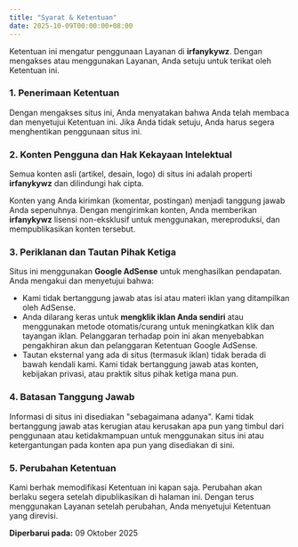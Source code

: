 ```yaml
---
title: "Syarat & Ketentuan"
date: 2025-10-09T00:00:00+08:00 
---
```


<div class="terms-intro">
    <p style="margin: var(--space-2) 0 0 0;">Ketentuan ini mengatur penggunaan Layanan di <span style="color: var(--accent-primary); font-weight: bold;">irfanykywz</span>. Dengan mengakses atau menggunakan Layanan, Anda setuju untuk terikat oleh Ketentuan ini.</p>
</div>

<h3>1. Penerimaan Ketentuan</h3>
<p>Dengan mengakses situs ini, Anda menyatakan bahwa Anda telah membaca dan menyetujui Ketentuan ini. Jika Anda tidak setuju, Anda harus segera menghentikan penggunaan situs ini.</p>

<h3>2. Konten Pengguna dan Hak Kekayaan Intelektual</h3>
<p>Semua konten asli (artikel, desain, logo) di situs ini adalah properti <strong>irfanykywz</strong> dan dilindungi hak cipta.</p>
<p>Konten yang Anda kirimkan (komentar, postingan) menjadi tanggung jawab Anda sepenuhnya. Dengan mengirimkan konten, Anda memberikan <strong>irfanykywz</strong> lisensi non-eksklusif untuk menggunakan, mereproduksi, dan mempublikasikan konten tersebut.</p>

<h3>3. Periklanan dan Tautan Pihak Ketiga</h3>
<p>Situs ini menggunakan <strong>Google AdSense</strong> untuk menghasilkan pendapatan. Anda mengakui dan menyetujui bahwa:</p>
<ul>
    <li>Kami tidak bertanggung jawab atas isi atau materi iklan yang ditampilkan oleh AdSense.</li>
    <li>Anda dilarang keras untuk <strong>mengklik iklan Anda sendiri</strong> atau menggunakan metode otomatis/curang untuk meningkatkan klik dan tayangan iklan. Pelanggaran terhadap poin ini akan menyebabkan pengakhiran akun dan pelanggaran Ketentuan Google AdSense.</li>
    <li>Tautan eksternal yang ada di situs (termasuk iklan) tidak berada di bawah kendali kami. Kami tidak bertanggung jawab atas konten, kebijakan privasi, atau praktik situs pihak ketiga mana pun.</li>
</ul>

<h3>4. Batasan Tanggung Jawab</h3>
<p>Informasi di situs ini disediakan "sebagaimana adanya". Kami tidak bertanggung jawab atas kerugian atau kerusakan apa pun yang timbul dari penggunaan atau ketidakmampuan untuk menggunakan situs ini atau ketergantungan pada konten apa pun yang disediakan di sini.</p>

<h3>5. Perubahan Ketentuan</h3>
<p>Kami berhak memodifikasi Ketentuan ini kapan saja. Perubahan akan berlaku segera setelah dipublikasikan di halaman ini. Dengan terus menggunakan Layanan setelah perubahan, Anda menyetujui Ketentuan yang direvisi.</p>

<div class="disclaimer">
<p style="margin: 0;"><strong>Diperbarui pada:</strong> 09 Oktober 2025</p>
</div>